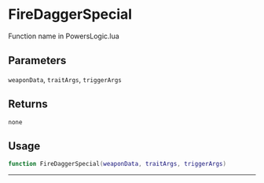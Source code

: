 # FireDaggerSpecial
Function name in PowersLogic.lua
## Parameters
`weaponData`, `traitArgs`, `triggerArgs`
## Returns
`none`
## Usage
```lua
function FireDaggerSpecial(weaponData, traitArgs, triggerArgs)
```
---
